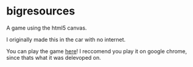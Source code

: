 # bigresources
A game using the html5 canvas.

I originally made this in the car with no internet.

You can play the game [here](https://ajgeiss0702.github.io/bigresources/)! I reccomend you play it on google chrome, since thats what it was delevoped on.
